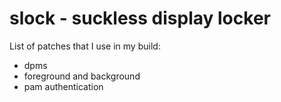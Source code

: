slock - suckless display locker
============================

List of patches that I use in my build:
- dpms
- foreground and background
- pam authentication
